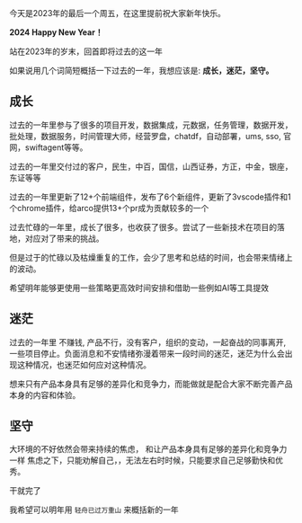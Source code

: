


今天是2023年的最后一个周五，在这里提前祝大家新年快乐。

**2024 Happy New Year！**

站在2023年的岁末，回首即将过去的这一年

如果说用几个词简短概括一下过去的一年，我想应该是: **成长，迷茫，坚守。**




## 成长

过去的一年里参与了很多的项目开发，数据集成，元数据，任务管理，数据开发，批处理，数据服务，时间管理大师，经营罗盘，chatdf，自动部署，ums, sso, 官网，swiftagent等等。

过去的一年里交付过的客户，民生，中百，国信，山西证券，方正，中金，银座，东证等等

过去的一年里更新了12+个前端组件，发布了6个新组件，更新了3vscode插件和1个chrome插件，给arco提供13+个pr成为贡献较多的一个

过去忙碌的一年里，成长了很多，也收获了很多。尝试了一些新技术在项目的落地，对应对了带来的挑战。

但是过于的忙碌以及枯燥重复的工作，会少了思考和总结的时间，也会带来情绪上的波动。

希望明年能够更使用一些策略更高效时间安排和借助一些例如AI等工具提效

## 迷茫

过去的一年里 不赚钱,  产品不行，没有客户，组织的变动，一起奋战的同事离开, 一些项目停止。负面消息和不安情绪弥漫着带来一段时间的迷茫，迷茫为什么会出现这种情况，也迷茫如何应对这种情况。

想来只有产品本身具有足够的差异化和竞争力，而能做就是配合大家不断完善产品本身的内容和体验。

## 坚守

大环境的不好依然会带来持续的焦虑，
和让产品本身具有足够的差异化和竞争力一样
焦虑之下，只能劝解自己，，无法左右时时候，只能要求自己足够勤快和优秀。

干就完了


我希望可以明年用 `轻舟已过万重山` 来概括新的一年


